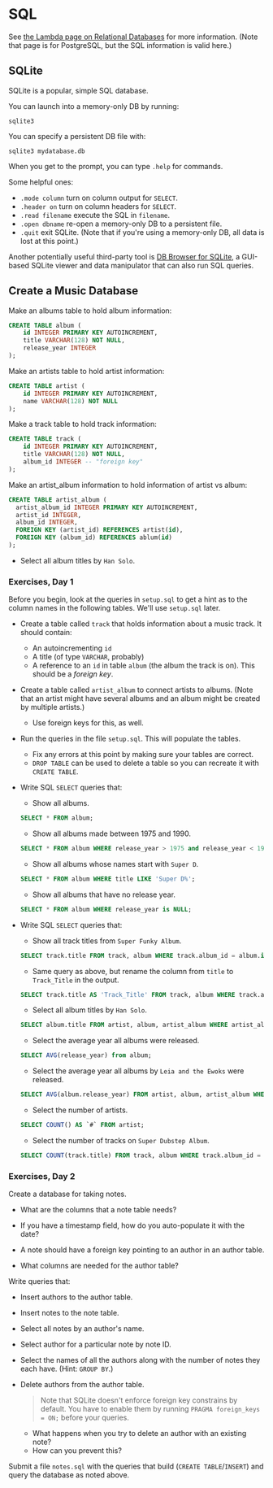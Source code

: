 # SQL

See [the Lambda page on Relational
Databases](https://github.com/LambdaSchool/Relational-Databases) for more
information. (Note that page is for PostgreSQL, but the SQL information is valid
here.)

## SQLite

SQLite is a popular, simple SQL database.

You can launch into a memory-only DB by running:

```
sqlite3
```

You can specify a persistent DB file with:

```
sqlite3 mydatabase.db
```

When you get to the prompt, you can type `.help` for commands.

Some helpful ones:

* `.mode column` turn on column output for `SELECT`.
* `.header on` turn on column headers for `SELECT`.
* `.read filename` execute the SQL in `filename`.
* `.open dbname` re-open a memory-only DB to a persistent file.
* `.quit` exit SQLite. (Note that if you're using a memory-only DB, all
  data is lost at this point.)

Another potentially useful third-party tool is [DB Browser for
SQLite](https://sqlitebrowser.org/), a GUI-based SQLite viewer and data
manipulator that can also run SQL queries.


## Create a Music Database

Make an albums table to hold album information:

```sql
CREATE TABLE album (
    id INTEGER PRIMARY KEY AUTOINCREMENT,
    title VARCHAR(128) NOT NULL,
    release_year INTEGER
);
```

Make an artists table to hold artist information:

```sql
CREATE TABLE artist (
    id INTEGER PRIMARY KEY AUTOINCREMENT,
    name VARCHAR(128) NOT NULL
);
```

Make a track table to hold track information:

```sql
CREATE TABLE track (
    id INTEGER PRIMARY KEY AUTOINCREMENT,
    title VARCHAR(128) NOT NULL,
    album_id INTEGER -- "foreign key"
);
```

Make an artist_album information to hold information of artist vs album:

```sql
CREATE TABLE artist_album (
  artist_album_id INTEGER PRIMARY KEY AUTOINCREMENT,
  artist_id INTEGER,
  album_id INTEGER,
  FOREIGN KEY (artist_id) REFERENCES artist(id),
  FOREIGN KEY (album_id) REFERENCES ablum(id)
);
```


  * Select all album titles by `Han Solo`.

### Exercises, Day 1

Before you begin, look at the queries in `setup.sql` to get a hint as to the
column names in the following tables. We'll use `setup.sql` later.

* Create a table called `track` that holds information about a music track. It should contain:
  * An autoincrementing `id`
  * A title (of type `VARCHAR`, probably)
  * A reference to an `id` in table `album` (the album the track is on). This
    should be a _foreign key_.

* Create a table called `artist_album` to connect artists to albums. (Note that
  an artist might have several albums and an album might be created by multiple
  artists.)
  * Use foreign keys for this, as well.
 
* Run the queries in the file `setup.sql`. This will populate the tables.
  * Fix any errors at this point by making sure your tables are correct.
  * `DROP TABLE` can be used to delete a table so you can recreate it with
    `CREATE TABLE`.

* Write SQL `SELECT` queries that:
  * Show all albums.  

  ```sql
  SELECT * FROM album;
  ```

  * Show all albums made between 1975 and 1990. 

  ```sql
  SELECT * FROM album WHERE release_year > 1975 and release_year < 1990;
  ```

  * Show all albums whose names start with `Super D`. 

  ```sql
  SELECT * FROM album WHERE title LIKE 'Super D%';
  ```
  
  * Show all albums that have no release year. 

  ```sql
  SELECT * FROM album WHERE release_year is NULL;
  ```

* Write SQL `SELECT` queries that:
  * Show all track titles from `Super Funky Album`. 

  ```sql
  SELECT track.title FROM track, album WHERE track.album_id = album.id  AND album.title LIKE 'Super Funky Album';
  ```
  * Same query as above, but rename the column from `title` to `Track_Title` in
    the output. 

  ```sql
  SELECT track.title AS 'Track_Title' FROM track, album WHERE track.album_id = album.id AND album.title LIKE 'Super Funky Album';
  ```

  * Select all album titles by `Han Solo`. 

  ```sql
  SELECT album.title FROM artist, album, artist_album WHERE artist_album.artist_id = artist.id AND artist_album.album_id = album.id AND artist.name = `Han Solo`;
  ```

  * Select the average year all albums were released. 

  ```sql
  SELECT AVG(release_year) from album;
  ```

  * Select the average year all albums by `Leia and the Ewoks` were released. 

  ```sql
  SELECT AVG(album.release_year) FROM artist, album, artist_album WHERE artist_album.artist_id = artist.id AND artist_album.album_id = album.id AND artist.name = `Leia and the Ewoks`;
  ```

  * Select the number of artists. 

  ```sql
  SELECT COUNT() AS `#` FROM artist;
  ```

  * Select the number of tracks on `Super Dubstep Album`.

  ```sql
  SELECT COUNT(track.title) FROM track, album WHERE track.album_id = album.id AND album.title = 'Super Dubstep Album';
  ```

### Exercises, Day 2

Create a database for taking notes.

* What are the columns that a note table needs?

* If you have a timestamp field, how do you auto-populate it with the date?

* A note should have a foreign key pointing to an author in an author table.

* What columns are needed for the author table?

Write queries that:

* Insert authors to the author table.

* Insert notes to the note table.

* Select all notes by an author's name.

* Select author for a particular note by note ID.

* Select the names of all the authors along with the number of notes they each have. (Hint: `GROUP BY`.)

* Delete authors from the author table.
  > Note that SQLite doesn't enforce foreign key constrains by default. You have
  > to enable them by running `PRAGMA foreign_keys = ON;` before your queries.
  
  * What happens when you try to delete an author with an existing note?
  * How can you prevent this?

Submit a file `notes.sql` with the queries that build (`CREATE TABLE`/`INSERT`)
and query the database as noted above.

